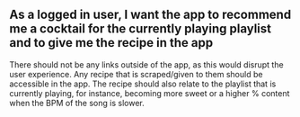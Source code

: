 ## As a logged in user, I want the app to recommend me a cocktail for the currently playing playlist and to give me the recipe in the app
There should not be any links outside of the app, as this would disrupt the user experience. Any recipe that is scraped/given to them should be accessible in the app. The recipe should also relate to the playlist that is currently playing, for instance, becoming more sweet or a higher % content when the BPM of the song is slower. 

